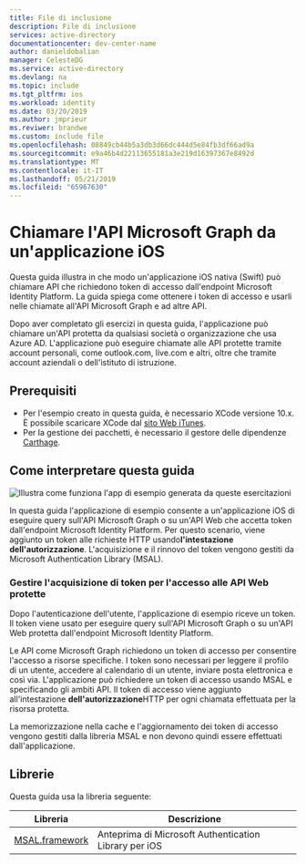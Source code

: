 ```yaml
---
title: File di inclusione
description: File di inclusione
services: active-directory
documentationcenter: dev-center-name
author: danieldobalian
manager: CelesteDG
ms.service: active-directory
ms.devlang: na
ms.topic: include
ms.tgt_pltfrm: ios
ms.workload: identity
ms.date: 03/20/2019
ms.author: jmprieur
ms.reviwer: brandwe
ms.custom: include file
ms.openlocfilehash: 08849cb44b5a3db3d66dc444d5e84fb3df66ad9a
ms.sourcegitcommit: e9a46b4d22113655181a3e219d16397367e8492d
ms.translationtype: MT
ms.contentlocale: it-IT
ms.lasthandoff: 05/21/2019
ms.locfileid: "65967630"
---
```

# <a name="call-the-microsoft-graph-api-from-an-ios-application"></a>Chiamare l'API Microsoft Graph da un'applicazione iOS

Questa guida illustra in che modo un'applicazione iOS nativa (Swift) può chiamare API che richiedono token di accesso dall'endpoint Microsoft Identity Platform. La guida spiega come ottenere i token di accesso e usarli nelle chiamate all'API Microsoft Graph e ad altre API.

Dopo aver completato gli esercizi in questa guida, l'applicazione può chiamare un'API protetta da qualsiasi società o organizzazione che usa Azure AD. L'applicazione può eseguire chiamate alle API protette tramite account personali, come outlook.com, live.com e altri, oltre che tramite account aziendali o dell'istituto di istruzione.

## <a name="prerequisites"></a>Prerequisiti

- Per l'esempio creato in questa guida, è necessario XCode versione 10.x. È possibile scaricare XCode dal [sito Web iTunes](https://geo.itunes.apple.com/us/app/xcode/id497799835?mt=12 "URL di download di XCode").
- Per la gestione dei pacchetti, è necessario il gestore delle dipendenze [Carthage](https://github.com/Carthage/Carthage).

## <a name="how-this-guide-works"></a>Come interpretare questa guida

![Illustra come funziona l'app di esempio generata da queste esercitazioni](media/active-directory-develop-guidedsetup-ios-introduction/iosintro.svg)

In questa guida l'applicazione di esempio consente a un'applicazione iOS di eseguire query sull'API Microsoft Graph o su un'API Web che accetta token dall'endpoint Microsoft Identity Platform. Per questo scenario, viene aggiunto un token alle richieste HTTP usando**l'intestazione dell'autorizzazione**. L'acquisizione e il rinnovo del token vengono gestiti da Microsoft Authentication Library (MSAL).

### <a name="handle-token-acquisition-for-access-to-protected-web-apis"></a>Gestire l'acquisizione di token per l'accesso alle API Web protette

Dopo l'autenticazione dell'utente, l'applicazione di esempio riceve un token. Il token viene usato per eseguire query sull'API Microsoft Graph o su un'API Web protetta dall'endpoint Microsoft Identity Platform.

Le API come Microsoft Graph richiedono un token di accesso per consentire l'accesso a risorse specifiche. I token sono necessari per leggere il profilo di un utente, accedere al calendario di un utente, inviare posta elettronica e così via. L'applicazione può richiedere un token di accesso usando MSAL e specificando gli ambiti API. Il token di accesso viene aggiunto all'intestazione **dell'autorizzazione**HTTP per ogni chiamata effettuata per la risorsa protetta.

La memorizzazione nella cache e l'aggiornamento dei token di accesso vengono gestiti dalla libreria MSAL e non devono quindi essere effettuati dall'applicazione.

## <a name="libraries"></a>Librerie

Questa guida usa la libreria seguente:

|Libreria|Descrizione|
|---|---|
|[MSAL.framework](https://github.com/AzureAD/microsoft-authentication-library-for-objc)|Anteprima di Microsoft Authentication Library per iOS|
